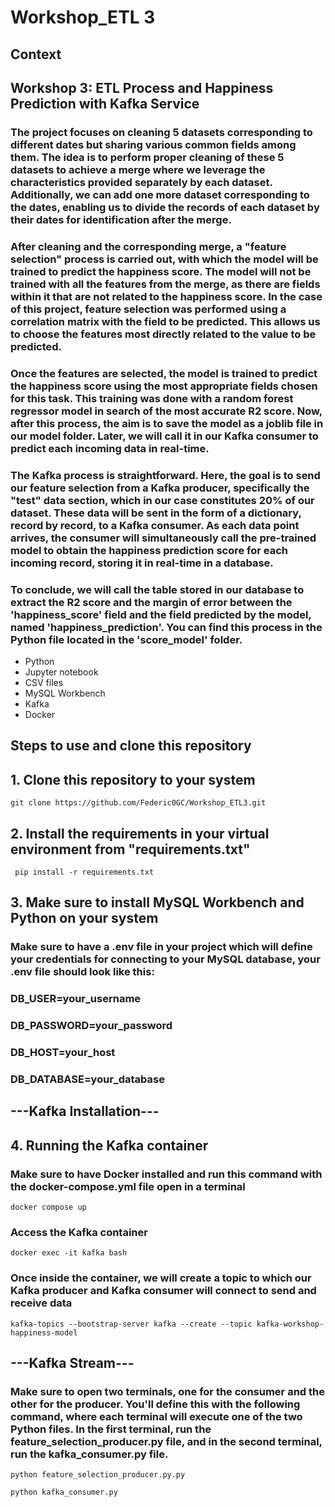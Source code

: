 
# Workshop_ETL 3

## Context

## Workshop 3: ETL Process and Happiness Prediction with Kafka Service

### The project focuses on cleaning 5 datasets corresponding to different dates but sharing various common fields among them. The idea is to perform proper cleaning of these 5 datasets to achieve a merge where we leverage the characteristics provided separately by each dataset. Additionally, we can add one more dataset corresponding to the dates, enabling us to divide the records of each dataset by their dates for identification after the merge.

### After cleaning and the corresponding merge, a "feature selection" process is carried out, with which the model will be trained to predict the happiness score. The model will not be trained with all the features from the merge, as there are fields within it that are not related to the happiness score. In the case of this project, feature selection was performed using a correlation matrix with the field to be predicted. This allows us to choose the features most directly related to the value to be predicted.

### Once the features are selected, the model is trained to predict the happiness score using the most appropriate fields chosen for this task. This training was done with a random forest regressor model in search of the most accurate R2 score. Now, after this process, the aim is to save the model as a joblib file in our model folder. Later, we will call it in our Kafka consumer to predict each incoming data in real-time.

### The Kafka process is straightforward. Here, the goal is to send our feature selection from a Kafka producer, specifically the "test" data section, which in our case constitutes 20% of our dataset. These data will be sent in the form of a dictionary, record by record, to a Kafka consumer. As each data point arrives, the consumer will simultaneously call the pre-trained model to obtain the happiness prediction score for each incoming record, storing it in real-time in a database.

### To conclude, we will call the table stored in our database to extract the R2 score and the margin of error between the 'happiness_score' field and the field predicted by the model, named 'happiness_prediction'. You can find this process in the Python file located in the 'score_model' folder.

- Python
- Jupyter notebook
- CSV files
- MySQL Workbench
- Kafka
- Docker


## Steps to use and clone this repository

## 1. Clone this repository to your system

```git clone https://github.com/Federic0GC/Workshop_ETL3.git```

## 2. Install the requirements in your virtual environment from "requirements.txt"
``` pip install -r requirements.txt```

## 3. Make sure to install MySQL Workbench and Python on your system

### Make sure to have a .env file in your project which will define your credentials for connecting to your MySQL database, your .env file should look like this:

### DB_USER=your_username
### DB_PASSWORD=your_password
### DB_HOST=your_host
### DB_DATABASE=your_database



## ---Kafka Installation---

## 4. Running the Kafka container 

###  Make sure to have Docker installed and run this command with the docker-compose.yml file open in a terminal
```docker compose up```

### Access the Kafka container
``` docker exec -it kafka bash ```

### Once inside the container, we will create a topic to which our Kafka producer and Kafka consumer will connect to send and receive data
``` kafka-topics --bootstrap-server kafka --create --topic kafka-workshop-happiness-model ```

## ---Kafka Stream---

### Make sure to open two terminals, one for the consumer and the other for the producer. You'll define this with the following command, where each terminal will execute one of the two Python files. In the first terminal, run the feature_selection_producer.py file, and in the second terminal, run the kafka_consumer.py file.

``` python feature_selection_producer.py.py ```

``` python kafka_consumer.py ```




